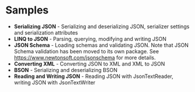 # Samples

- **Serializing JSON** - Serializing and deserializing JSON, serializer settings and serialization attributes
- **LINQ to JSON** - Parsing, querying, modifying and writing JSON
- **JSON Schema** - Loading schemas and validating JSON. Note that JSON Schema validation has been moved to its own package. See https://www.newtonsoft.com/jsonschema for more details.
- **Converting XML** - Converting JSON to XML and XML to JSON
- **BSON** - Serializing and deserializing BSON
- **Reading and Writing JSON** - Reading JSON with JsonTextReader, writing JSON with JsonTextWriter